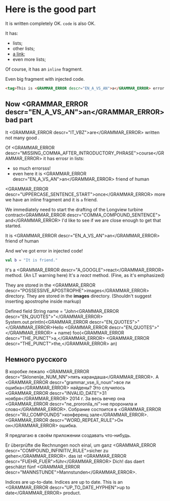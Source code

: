 # Here is the good part

It is written completely OK. `code` is also OK.

It has:
* lists;
* other lists;
* [a link](../../bin/win/WinShellIntegrationBridge.dll);
* even more lists;

Of course, it has an `inline` fragment.

Even big fragment with injected code.
```html
<tag>This is <GRAMMAR_ERROR descr="EN_A_VS_AN">a</GRAMMAR_ERROR> error in article, making this paragraph so damn big!</tag>
```

## Now <GRAMMAR_ERROR descr="EN_A_VS_AN">an</GRAMMAR_ERROR> bad part

It <GRAMMAR_ERROR descr="IT_VBZ">are</GRAMMAR_ERROR> written not many good .

Of <GRAMMAR_ERROR descr="MISSING_COMMA_AFTER_INTRODUCTORY_PHRASE">course</GRAMMAR_ERROR> it has <TYPO descr="Typo: In word 'errosr'">errosr</TYPO> in lists:
* so much <TYPO descr="Typo: In word 'errorsss'">errorsss</TYPO>!
* even here it is <GRAMMAR_ERROR descr="EN_A_VS_AN">an</GRAMMAR_ERROR> friend of human

<GRAMMAR_ERROR descr="UPPERCASE_SENTENCE_START">once</GRAMMAR_ERROR> more we have an inline fragment and it is `a` friend.

We immediately need to start the drafting of the Longview turbine contract<GRAMMAR_ERROR descr="COMMA_COMPOUND_SENTENCE"> and</GRAMMAR_ERROR> I'd like to see if we are close enough to get that started.

It is <GRAMMAR_ERROR descr="EN_A_VS_AN">an</GRAMMAR_ERROR> friend of human

And we've got error in injected code!
```kotlin
val b = "It is friend."
```

It's a <GRAMMAR_ERROR descr="A_GOOGLE">react</GRAMMAR_ERROR> method. (An LT warning here)
It's a *react* method. (Fine, as it's emphasized)

They are stored in the <GRAMMAR_ERROR descr="POSSESSIVE_APOSTROPHE">images</GRAMMAR_ERROR> directory.
They are stored in the **images** directory. (Shouldn't suggest inserting apostrophe inside markup)

Defined field String name = "John<GRAMMAR_ERROR descr="EN_QUOTES">"</GRAMMAR_ERROR>
System.out.println(<GRAMMAR_ERROR descr="EN_QUOTES">"</GRAMMAR_ERROR>Hello <GRAMMAR_ERROR descr="EN_QUOTES">"</GRAMMAR_ERROR> + name)
foo(<GRAMMAR_ERROR descr="THE_PUNCT">a,</GRAMMAR_ERROR> <GRAMMAR_ERROR descr="THE_PUNCT">the,</GRAMMAR_ERROR> an)

## Немного русского

В коробке лежало <GRAMMAR_ERROR descr="Sklonenije_NUM_NN">пять карандаша</GRAMMAR_ERROR>.
А <GRAMMAR_ERROR descr="grammar_vse_li_noun">все ли ошибка</GRAMMAR_ERROR> найдены?
Это случилось <GRAMMAR_ERROR descr="INVALID_DATE">31 ноября</GRAMMAR_ERROR> 2014 г.
За весь вечер она <GRAMMAR_ERROR descr="ne_proronila_ni">не проронила и слово</GRAMMAR_ERROR>.
Собрание состоится в <GRAMMAR_ERROR descr="RU_COMPOUNDS">конференц зале</GRAMMAR_ERROR>.
<GRAMMAR_ERROR descr="WORD_REPEAT_RULE">Он он</GRAMMAR_ERROR> ошибка.

Я предлагаю в&nbsp;своём приложении создавать что-нибудь.

Er überprüfte die Rechnungen noch <TYPO descr="Typo: In word 'einal'">einal</TYPO>, um ganz <GRAMMAR_ERROR descr="COMPOUND_INFINITIV_RULE">sicher zu gehen</GRAMMAR_ERROR>.
das ist <GRAMMAR_ERROR descr="FUEHR_FUER">führ</GRAMMAR_ERROR> Dich!
das <TYPO descr="Typo: In word 'daert'">daert</TYPO> geschätzt fünf <GRAMMAR_ERROR descr="MANNSTUNDE">Mannstunden</GRAMMAR_ERROR>.

Indices are up-to-date.
Indices are up to date.
This is an <GRAMMAR_ERROR descr="UP_TO_DATE_HYPHEN">up to date</GRAMMAR_ERROR> product.